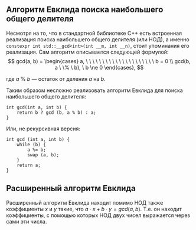 ## Алгоритм Евклида поиска наибольшего общего делителя

Несмотря на то, что в стандартной библиотеке C++ есть встроенная реализация поиска наибольшего общего делителя (или НОД), а именно `constexpr int std::__gcd<int>(int __m, int __n)`, стоит упоминания его реализация. Сам алгоритм описывается следующей формулой:
$$
gcd(a, b) = 
    \begin{cases}
        a, \ \ \ \ \ \ \ \ \ \ \ \ \ \ \ \ \ \ \ \ \ b = 0 \\
        gcd(b, a \ \% \  b), \ b \ne 0
    \end{cases},
$$

где $a \ \% \ b$ — остаток от деления $a$ на $b$.

Таким образом несложно реализовать алгоритм Евклида для поиска наибольшего общего делителя:

```
int gcd(int a, int b) {
    return b ? gcd (b, a % b) : a;
}
```

Или, не рекурсивная версия:

```
int gcd (int a, int b) {
	while (b) {
		a %= b;
		swap (a, b);
	}
	return a;
}
```

## Расширенный алгоритм Евклида

Расширенный алгоритм Евклида находит помимо НОД также коэффициенты $x$ и $y$ такие, что $a \cdot x + b \cdot y = gcd(a, b)$. Т.е. он находит коэффициенты, с помощью которых НОД двух чисел выражается через сами эти числа.
